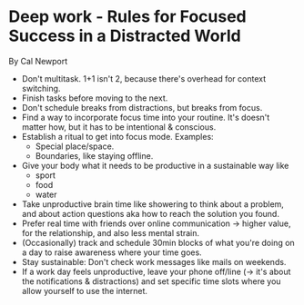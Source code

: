# Deep work - Rules for Focused Success in a Distracted World
By Cal Newport

- Don't multitask.
  1+1 isn't 2, because there's overhead for context switching.
- Finish tasks before moving to the next.
- Don't schedule breaks from distractions, but breaks from focus.
- Find a way to incorporate focus time into your routine. It's doesn't matter how, but it has to be intentional & conscious.
- Establish a ritual to get into focus mode. Examples:
  - Special place/space.
  - Boundaries, like staying offline.
- Give your body what it needs to be productive in a sustainable way like
  - sport
  - food
  - water
- Take unproductive brain time like showering to think about a problem, and about action questions aka how to reach the solution you found.
- Prefer real time with friends over online communication -> higher value, for the relationship, and also less mental strain.
- (Occasionally) track and schedule 30min blocks of what you're doing on a day to raise awareness where your time goes.
- Stay sustainable: Don't check work messages like mails on weekends.
- If a work day feels unproductive, leave your phone off/line (-> it's about the notifications & distractions) and set specific time slots where you allow yourself to use the internet.
